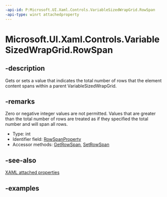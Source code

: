 ```yaml
---
-api-id: P:Microsoft.UI.Xaml.Controls.VariableSizedWrapGrid.RowSpan
-api-type: winrt attachedproperty
---
```


# Microsoft.UI.Xaml.Controls.VariableSizedWrapGrid.RowSpan

<!--
see GetRowSpan, and SetRowSpan
-->


## -description

Gets or sets a value that indicates the total number of rows that the element content spans within a parent VariableSizedWrapGrid.

## -remarks

Zero or negative integer values are not permitted. Values that are greater than the total number of rows are treated as if they specified the total number and will span all rows.

<ul><li>Type: int</li><li>Identifier field: <a href="/uwp/api/windows.ui.xaml.controls.variablesizedwrapgrid.rowspanproperty">RowSpanProperty</a></li><li>Accessor methods: <a href="/uwp/api/windows.ui.xaml.controls.variablesizedwrapgrid.getrowspan">GetRowSpan</a>, <a href="/uwp/api/windows.ui.xaml.controls.variablesizedwrapgrid.setrowspan">SetRowSpan</a></li></ul>

## -see-also

[XAML attached properties](/windows/uwp/xaml-platform/attached-properties-overview)

## -examples


